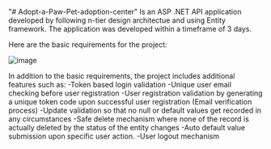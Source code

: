 "# Adopt-a-Paw-Pet-adoption-center" 
Is an ASP .NET  API application developed by following n-tier design architectue and using Entity framework. The application was developed within a timeframe of 3 days.

Here are the basic requirements for the project:

![image](https://github.com/user-attachments/assets/9959ad1a-5614-47ec-b8cc-3c49cf77a17b)

In addition to the basic requirements, the project includes additional features such as:
-Token based login validation
-Unique user email checking before user registration
-User registration validation by generating a unique token code upon successful user registration (Email verification process)
-Update validation so that no null or default values get recorded in any circumstances 
-Safe delete mechanism where none of the record is actually deleted by the status of the entity changes
-Auto default value submission upon specific user action.
-User logout mechanism
